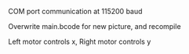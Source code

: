 COM port communication at 115200 baud

Overwrite main.bcode for new picture, and recompile

Left motor controls x, Right motor controls y
